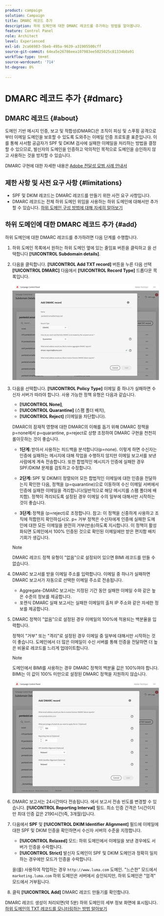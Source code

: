```yaml
---
product: campaign
solution: Campaign
title: DMARC 레코드 추가
description: 하위 도메인에 대한 DMARC 레코드를 추가하는 방법을 알아봅니다.
feature: Control Panel
role: Architect
level: Experienced
exl-id: 2ca66983-5beb-495a-9639-a31905500cff
source-git-commit: 64ea5e26786eea107983ee5025025c81334b0a91
workflow-type: tm+mt
source-wordcount: '714'
ht-degree: 0%

---
```


# DMARC 레코드 추가 {#dmarc}

## DMARC 레코드 {#about}

도메인 기반 메시지 인증, 보고 및 적합성(DMARC)은 조직이 피싱 및 스푸핑 공격으로부터 이메일 도메인을 보호할 수 있도록 도와주는 이메일 인증 프로토콜 표준입니다. 이를 통해 사서함 공급자가 SPF 및 DKIM 검사에 실패한 이메일을 처리하는 방법을 결정할 수 있으므로, 발신자의 도메인을 인증하고 악의적인 목적으로 도메인을 승인하지 않고 사용하는 것을 방지할 수 있습니다.

DMARC 구현에 대한 자세한 내용은 [Adobe 전달성 모범 사례 안내서](https://experienceleague.adobe.com/docs/deliverability-learn/deliverability-best-practice-guide/additional-resources/technotes/implement-dmarc.html)

## 제한 사항 및 사전 요구 사항 {#limitations}

* SPF 및 DKIM 레코드는 DMARC 레코드를 만들기 위한 사전 요구 사항입니다.
* DMARC 레코드는 전체 하위 도메인 위임을 사용하는 하위 도메인에 대해서만 추가할 수 있습니다. [하위 도메인 구성 방법에 대해 자세히 알아보기](subdomains-branding.md#subdomain-delegation-methods)

## 하위 도메인에 대한 DMARC 레코드 추가 {#add}

하위 도메인에 대한 DMARC 레코드를 추가하려면 다음 단계를 수행합니다.

1. 하위 도메인 목록에서 원하는 하위 도메인 옆에 있는 줄임표 버튼을 클릭하고 을 선택합니다 **[!UICONTROL Subdomain details]**.

1. 다음을 클릭합니다. **[!UICONTROL Add TXT record]** 버튼을 누른 다음 선택 **[!UICONTROL DMARC]** 다음에서 **[!UICONTROL Record Type]** 드롭다운 목록입니다.

   ![](assets/dmarc-add.png)

1. 다음을 선택합니다. **[!UICONTROL Policy Type]** 이메일 중 하나가 실패하면 수신자 서버가 따라야 합니다. 사용 가능한 정책 유형은 다음과 같습니다.

   * **[!UICONTROL None]**,
   * **[!UICONTROL Quarantine]** (스팸 폴더 배치),
   * **[!UICONTROL Reject]** (이메일을 차단합니다).

   DMARC의 잠재적 영향에 대한 DMARC의 이해를 돕기 위해 DMARC 정책을 p=none에서 p=quarantine, p=reject로 상향 조정하여 DMARC 구현을 천천히 롤아웃하는 것이 좋습니다.

   * **1단계:** 받아서 사용하는 피드백을 분석합니다(p=none). 이렇게 하면 수신자는 인증에 실패하는 메시지에 대해 작업을 수행하지 않지만 이메일 보고서를 보낸 사람에게 계속 전송합니다. 또한 합법적인 메시지가 인증에 실패한 경우 SPF/DKIM 문제를 검토하고 수정합니다.

   * **2단계:** SPF 및 DKIM이 정렬되어 모든 합법적인 이메일에 대한 인증을 전달하는지 확인한 다음, 정책을 (p=quarantine)으로 이동하여 수신 이메일 서버에서 인증에 실패한 이메일을 격리합니다(일반적으로 해당 메시지를 스팸 폴더에 배치함). 정책이 격리되도록 설정된 경우 이메일 수의 일부에 대해서만 시작하는 것이 좋습니다.

   * **3단계:** 정책을 (p=reject)로 조정합니다. 참고: 이 정책을 신중하게 사용하고 조직에 적합한지 확인하십시오. p= 거부 정책은 수신자에게 인증에 실패한 도메인에 대한 모든 이메일을 완전히 거부(반송)하도록 지시합니다. 이 정책이 활성화되면 도메인에서 100% 인증된 것으로 확인된 이메일에만 받은 편지함 배치 기회가 생깁니다.

   >[!NOTE]
   >
   > DMARC 레코드 정책 유형이 &quot;없음&quot;으로 설정되어 있으면 BIMI 레코드를 만들 수 없습니다.

1. DMARC 보고서를 받을 이메일 주소를 입력합니다. 이메일 중 하나가 실패하면 DMARC 보고서가 자동으로 선택한 이메일 주소로 전송됩니다.

   * Aggregate-DMARC 보고서는 지정된 기간 동안 실패한 이메일 수와 같은 높은 수준의 정보를 제공합니다.
   * 포렌식 DMARC 실패 보고서는 실패한 이메일의 출처 IP 주소와 같은 자세한 정보를 제공합니다.

1. DMARC 정책이 &quot;없음&quot;으로 설정된 경우 이메일의 100%에 적용되는 백분율을 입력합니다.

   정책이 &quot;거부&quot; 또는 &quot;격리&quot;로 설정된 경우 이메일 중 일부에 대해서만 시작하는 것이 좋습니다. 도메인에서 더 많은 이메일이 수신 서버를 통해 인증을 전달하면 더 높은 비율로 레코드를 느리게 업데이트합니다.

   >[!NOTE]
   >
   >도메인에서 BIMI를 사용하는 경우 DMARC 정책의 백분율 값은 100%여야 합니다. BIMI는 이 값이 100% 미만으로 설정된 DMARC 정책을 지원하지 않습니다.

   ![](assets/dmarc-add2.png)

1. DMARC 보고서는 24시간마다 전송됩니다. 에서 보고서 전송 빈도를 변경할 수 있습니다. **[!UICONTROL Reporting Interval]** 필드. 최소 인증 간격은 1시간이지만 최대 인증 값은 2190시간(즉, 3개월)입니다.

1. 다음에서 **SPF** 및 **[!UICONTROL DKIM Identifier Alignment]** 필드에 이메일에 대한 SPF 및 DKIM 인증을 확인하면서 수신자 서버의 수준을 지정합니다.

   * **[!UICONTROL Relaxed]** 모드: 하위 도메인에서 이메일을 보낸 경우에도 서버가 인증을 수락합니다.
   * **[!UICONTROL Strict]** 발신자 도메인이 SPF 및 DKIM 도메인과 정확히 일치하는 경우에만 모드가 인증을 수락합니다.

   을(를) 사용하여 작업하는 경우 `http://www.luma.com` 도메인. &quot;느슨한&quot; 모드에서 `marketing.luma.com` 하위 도메인은 서버에서 승인되지만, 하위 도메인은 &quot;엄격&quot; 모드에서 거부됩니다.

1. 클릭 **[!UICONTROL Add]** DMARC 레코드 만들기를 확인합니다.

DMARC 레코드 생성이 처리되면(약 5분) 하위 도메인의 세부 정보 화면에 표시됩니다. [하위 도메인의 TXT 레코드를 모니터링하는 방법 알아보기](gs-txt-records.md#monitor)
